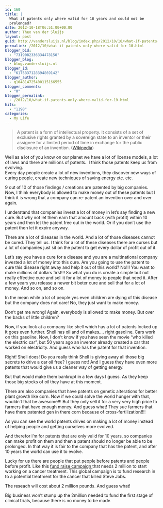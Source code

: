 ```yaml
---
id: 160
title: |
  What if patents only where valid for 10 years and could not be
  prolonged?
date: 2012-10-18T06:51:00+00:00
author: Theo van der Sluijs
layout: post
guid: http://vandersluijs.nl/blog/index.php/2012/10/18/what-if-patents-only-where-valid-for-10/
permalink: /2012/10/what-if-patents-only-where-valid-for-10.html
blogger_bid:
  - "7319082336334478150"
blogger_blog:
  - blog.vandersluijs.nl
blogger_id:
  - "6175337128394869142"
blogger_author:
  - g104814725400115166555
blogger_comments:
  - "0"
blogger_permalink:
  - /2012/10/what-if-patents-only-where-valid-for-10.html
hits:
  - "1198"
categories:
  - My Life
---
```

<div>
</div>



> A patent is a form of intellectual property. It consists of a set of exclusive rights granted by a sovereign state to an inventor or their assignee for a limited period of time in exchange for the public disclosure of an invention. (<a href="http://en.wikipedia.org/wiki/Patent" target="_blank">Wikipedia</a>)



<div>
</div>

Well as a lot of you know on our planet we have a lot of license models, a lot of laws and there are millions of patents.  I think those patents keep us from evolving.  
<a name="more"></a>Every day people create a lot of new inventions, they discover new ways of curing people, create new techniques of saving energy etc. etc.

9 out of 10 of those findings / creations are patented by big companies. Now, I think everybody is allowed to make money out of these patents but I think it is wrong that a company can re-patent an invention over and over again.

I understand that companies invest a lot of money in let&#8217;s say finding a new cure. But why not let them earn that amount back (with profit) within 10 years and then let the patent free out in the world. Or if you don&#8217;t use the patent then let it expire anyway.

There are a lot of diseases in the world. And a lot of those diseases cannot be cured. They tell us. I think for a lot of these diseases there are curses but a lot of companies just sit on the patent to get every dollar of profit out of it.

Let&#8217;s say you have a cure for a disease and you are a multinational company invested a lot of money into this cure. Are you going to use the patent to cure this disease right away and help it out of this world? No!!! You want to make millions of dollars first!!! So what you do is create a simple but not really effective cure and sell it for a lot of money to people that need it. After a few years you release a newer bit beter cure and sell that for a lot of money. And so on, and so on.

In the mean while a lot of people yes even children are dying of this disease but the company does not care! No, they just want to make money.

Don&#8217;t get me wrong! Again, everybody is allowed to make money. But over the backs of little children?

Now, if you look at a company like shell which has a lot of patents locked up it goes even further. Shell has oil and oil makes&#8230;. right gasoline. Cars work on this gasoline. Now, I don&#8217;t know if you have seen the movie &#8220;who killed the electric car&#8221;, but 50 years ago an inventor already created a car that worked on electricity. And guess who has the patent for that invention.

Right! Shell does! Do you really think Shell is giving away all those big secrets to drive a car oil free? I guess not! And I guess they have even more patents that would give us a cleaner way of getting energy.

But that would make them bankrupt in a few days I guess. As they keep those big stocks of oil they have at this moment.

There are also companies that have patents on genetic alterations for better plant growth like corn. Now if we could solve the world hunger with that, wouldn&#8217;t that be awesome!!! But they only sell it for a very very high price to farmers that have enough money. And guess what! They sue farmers that have there patented gen in there corn because of cross-fertilization!!!!

As you can see the world patents drives on making a lot of money instead of helping people and getting ourselves more evolved.

And therefor I&#8217;m for patents that are only valid for 10 years, so companies can make profit on them and then a patent should no longer be able to be prolonged. In that way it is fair to the company that has the patent, and after 10 years the world can use it to evolve.

Lucky for us there are people that put people before patents and people before profit. Like this <a href="http://www.indiegogo.com/icancervirus" target="_blank">fund raise campaign </a>that needs 2 million to start working on a cancer treatment. This global campaign is to fund research in to a potential treatment for the cancer that killed Steve Jobs.

The reseach will cost about 2 million pounds. And guess what!

<div>
</div>



<div>
  Big business won’t stump up the 2million needed to fund the first stage of clinical trials, because there is no money to be made.
</div>

&nbsp;